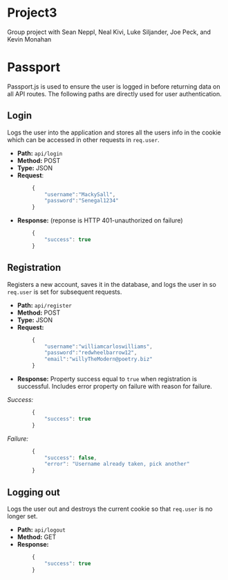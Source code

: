 # Project3
Group project with Sean Neppl, Neal Kivi, Luke Siljander, Joe Peck, and Kevin Monahan


# Passport

Passport.js is used to ensure the user is logged in before returning data on all API routes.  The following paths are directly used for user authentication.

## Login
Logs the user into the application and stores all the users info in the cookie which can be accessed in other requests in `req.user`.
* __Path:__ `api/login`
* __Method:__ POST
* __Type:__ JSON
* __Request__: 
```javascript
        {
            "username":"MackySall",
            "password":"Senegal1234"
        }
```
* __Response:__ (reponse is HTTP 401-unauthorized on failure)

```javascript
        {
            "success": true
        }
```

## Registration
Registers a new account, saves it in the database, and logs the user in so `req.user` is set for subsequent requests.
* **Path:** `api/register`
* **Method:** POST
* **Type:** JSON
* **Request:** 
```javascript
        {
            "username":"williamcarloswilliams",
            "password":"redwheelbarrow12",
            "email":"willyTheModern@poetry.biz"
        }
```
* **Response:** Property success equal to `true` when registration is successful. Includes error property on failure with reason for failure.

_Success:_
```javascript
        {
            "success": true
        }
```
_Failure:_
```javascript
        {
            "success": false,
            "error": "Username already taken, pick another"
        }
```

## Logging out
Logs the user out and destroys the current cookie so that `req.user` is no longer set.
* **Path:** `api/logout`
* **Method:** GET
* **Response:**
```javascript
        {
            "success": true
        }
```
